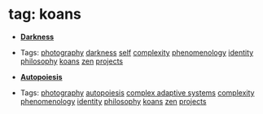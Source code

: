 
# tag: koans

 * **[Darkness](../content/projects/photography/darkness.md)**

  * Tags:  <a class="tag" href="#!tags/photography.md">photography</a>  <a class="tag" href="#!tags/darkness.md">darkness</a>  <a class="tag" href="#!tags/self.md">self</a>  <a class="tag" href="#!tags/complexity.md">complexity</a>  <a class="tag" href="#!tags/phenomenology.md">phenomenology</a>  <a class="tag" href="#!tags/identity.md">identity</a>  <a class="tag" href="#!tags/philosophy.md">philosophy</a>  <a class="tag" href="#!tags/koans.md">koans</a>  <a class="tag" href="#!tags/zen.md">zen</a>  <a class="tag" href="#!tags/projects.md">projects</a>
 * **[Autopoiesis](../content/projects/photography/autopoiesis.md)**

  * Tags:  <a class="tag" href="#!tags/photography.md">photography</a>  <a class="tag" href="#!tags/autopoiesis.md">autopoiesis</a>  <a class="tag" href="#!tags/complex adaptive systems.md">complex adaptive systems</a>  <a class="tag" href="#!tags/complexity.md">complexity</a>  <a class="tag" href="#!tags/phenomenology.md">phenomenology</a>  <a class="tag" href="#!tags/identity.md">identity</a>  <a class="tag" href="#!tags/philosophy.md">philosophy</a>  <a class="tag" href="#!tags/koans.md">koans</a>  <a class="tag" href="#!tags/zen.md">zen</a>  <a class="tag" href="#!tags/projects.md">projects</a>